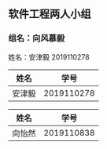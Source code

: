 ## 软件工程两人小组



### 组名：向风慕毅

姓名：安津毅   2019110278
	
| 姓名 |学号 |
| ------- | ------- |
|   安津毅      |  2019110278       |

| 姓名 |学号 |
| ------- | ------- |
|   向怡然      |  2019110838       |
